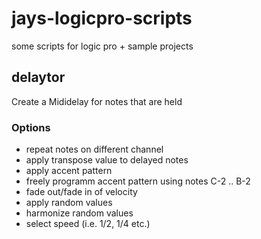 # jays-logicpro-scripts
some scripts for logic pro + sample projects

## delaytor

Create a Mididelay for notes that are held

### Options

- repeat notes on different channel
- apply transpose value to delayed notes
- apply accent pattern
- freely programm accent pattern using notes C-2 .. B-2
- fade out/fade in of velocity
- apply random values
- harmonize random values
- select speed (i.e. 1/2, 1/4 etc.)


